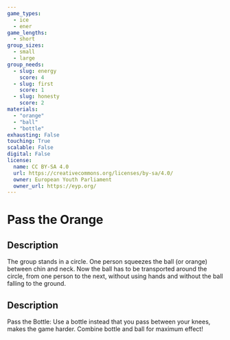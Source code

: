 ```yaml
---
game_types:
  - ice
  - ener
game_lengths:
  - short
group_sizes:
  - small
  - large
group_needs:
  - slug: energy
    score: 4
  - slug: first
    score: 1
  - slug: honesty
    score: 2
materials:
  - "orange"
  - "ball"
  - "bottle"
exhausting: False
touching: True
scalable: False
digital: False
license:
  name: CC BY-SA 4.0
  url: https://creativecommons.org/licenses/by-sa/4.0/
  owner: European Youth Parliament
  owner_url: https://eyp.org/
---
```

# Pass the Orange

## Description
The group stands in a circle. One person squeezes the ball (or orange) between chin and neck. Now the ball has to be transported around the circle, from one person to the next, without using hands and without the ball falling to the ground.

## Description
Pass the Bottle: Use a bottle instead that you pass between your knees, makes the game harder. Combine bottle and ball for maximum effect!
